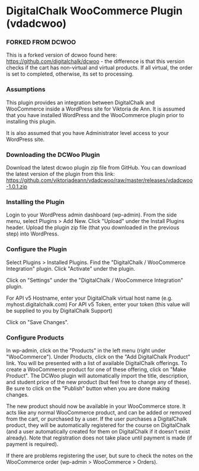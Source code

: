 DigitalChalk WooCommerce Plugin (vdadcwoo)
========================================

### FORKED FROM DCWOO

This is a forked version of dcwoo found here: https://github.com/digitalchalk/dcwoo - the difference is that this version checks if the cart has non-virtual and virtual products. If all virtual, the order is set to completed, otherwise, its set to processing.

### Assumptions

This plugin provides an integration between DigitalChalk and WooCommerce inside a WordPress site for Viktoria de Ann.  It is assumed that you have installed WordPress and the WooCommerce plugin prior to installing this plugin.

It is also assumed that you have Administrator level access to your WordPress site.

### Downloading the DCWoo Plugin

Download the latest dcwoo plugin zip file from GitHub.  You can download the latest version of the plugin from this link: https://github.com/viktoriadeann/vdadcwoo/raw/master/releases/vdadcwoo-1.0.1.zip


### Installing the Plugin

Login to your WordPress admin dashboard (wp-admin).  From the side menu, select Plugins > Add New.  Click "Upload" under the Install Plugins header.  Upload the plugin zip file (that you downloaded in the previous step) into WordPress.

### Configure the Plugin

Select Plugins > Installed Plugins.  Find the "DigitalChalk / WooCommerce Integration" plugin.  Click "Activate" under the plugin.

Click on "Settings" under the "DigitalChalk / WooCommerce Integration" plugin.

For API v5 Hostname, enter your DigitalChalk virtual host name (e.g. myhost.digitalchalk.com)
For API v5 Token, enter your token (this value will be supplied to you by DigitalChalk Support)

Click on "Save Changes".

### Configure Products

In wp-admin, click on the "Products" in the left menu (right under "WooCommerce").  Under Products, click on the "Add DigitalChalk Product" link.  You will be presented with a list of available DigitalChalk offerings.  To create a WooCommerce product for one of these offering, click on "Make Product".  The DCWoo plugin will automatically import the title, description, and student price of the new product (but feel free to change any of these).  Be sure to click on the "Publish" button when you are done making changes.

The new product should now be available in your WooCommerce store.  It acts like any normal WooCommerce product, and can be added or removed from the cart, or purchased by a user.  If the user purchases a DigitalChalk product, they will be automatically registered for the course on DigitalChalk (and a user automatically created for them on DigitalChalk if it doesn't exist already).  Note that registration does not take place until payment is made (if payment is required).

If there are problems registering the user, but sure to check the notes on the WooCommerce order (wp-admin > WooCommerce > Orders).

















